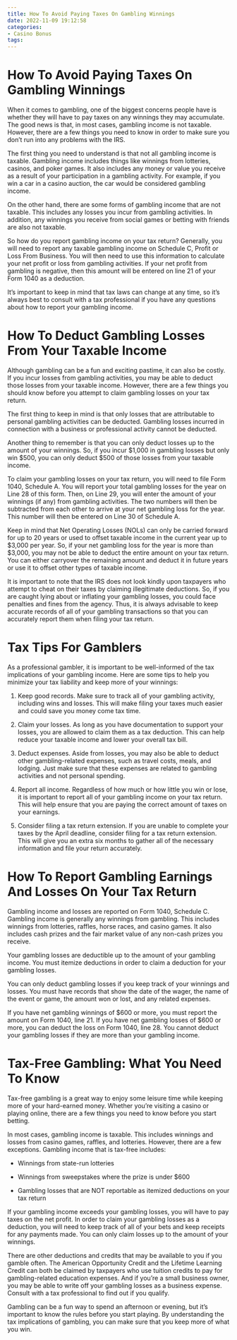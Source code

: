 ```yaml
---
title: How To Avoid Paying Taxes On Gambling Winnings
date: 2022-11-09 19:12:58
categories:
- Casino Bonus
tags:
---
```



#  How To Avoid Paying Taxes On Gambling Winnings

When it comes to gambling, one of the biggest concerns people have is whether they will have to pay taxes on any winnings they may accumulate. The good news is that, in most cases, gambling income is not taxable. However, there are a few things you need to know in order to make sure you don’t run into any problems with the IRS.

The first thing you need to understand is that not all gambling income is taxable. Gambling income includes things like winnings from lotteries, casinos, and poker games. It also includes any money or value you receive as a result of your participation in a gambling activity. For example, if you win a car in a casino auction, the car would be considered gambling income.

On the other hand, there are some forms of gambling income that are not taxable. This includes any losses you incur from gambling activities. In addition, any winnings you receive from social games or betting with friends are also not taxable.

So how do you report gambling income on your tax return? Generally, you will need to report any taxable gambling income on Schedule C, Profit or Loss From Business. You will then need to use this information to calculate your net profit or loss from gambling activities. If your net profit from gambling is negative, then this amount will be entered on line 21 of your Form 1040 as a deduction.

It’s important to keep in mind that tax laws can change at any time, so it’s always best to consult with a tax professional if you have any questions about how to report your gambling income.

#  How To Deduct Gambling Losses From Your Taxable Income

Although gambling can be a fun and exciting pastime, it can also be costly. If you incur losses from gambling activities, you may be able to deduct those losses from your taxable income. However, there are a few things you should know before you attempt to claim gambling losses on your tax return.

The first thing to keep in mind is that only losses that are attributable to personal gambling activities can be deducted. Gambling losses incurred in connection with a business or professional activity cannot be deducted.

Another thing to remember is that you can only deduct losses up to the amount of your winnings. So, if you incur $1,000 in gambling losses but only win $500, you can only deduct $500 of those losses from your taxable income.

To claim your gambling losses on your tax return, you will need to file Form 1040, Schedule A. You will report your total gambling losses for the year on Line 28 of this form. Then, on Line 29, you will enter the amount of your winnings (if any) from gambling activities. The two numbers will then be subtracted from each other to arrive at your net gambling loss for the year. This number will then be entered on Line 30 of Schedule A.

Keep in mind that Net Operating Losses (NOLs) can only be carried forward for up to 20 years or used to offset taxable income in the current year up to $3,000 per year. So, if your net gambling loss for the year is more than $3,000, you may not be able to deduct the entire amount on your tax return. You can either carryover the remaining amount and deduct it in future years or use it to offset other types of taxable income.

It is important to note that the IRS does not look kindly upon taxpayers who attempt to cheat on their taxes by claiming illegitimate deductions. So, if you are caught lying about or inflating your gambling losses, you could face penalties and fines from the agency. Thus, it is always advisable to keep accurate records of all of your gambling transactions so that you can accurately report them when filing your tax return.

#  Tax Tips For Gamblers

As a professional gambler, it is important to be well-informed of the tax implications of your gambling income. Here are some tips to help you minimize your tax liability and keep more of your winnings:

1) Keep good records. Make sure to track all of your gambling activity, including wins and losses. This will make filing your taxes much easier and could save you money come tax time.

2) Claim your losses. As long as you have documentation to support your losses, you are allowed to claim them as a tax deduction. This can help reduce your taxable income and lower your overall tax bill.

3) Deduct expenses. Aside from losses, you may also be able to deduct other gambling-related expenses, such as travel costs, meals, and lodging. Just make sure that these expenses are related to gambling activities and not personal spending.

4) Report all income. Regardless of how much or how little you win or lose, it is important to report all of your gambling income on your tax return. This will help ensure that you are paying the correct amount of taxes on your earnings.

5) Consider filing a tax return extension. If you are unable to complete your taxes by the April deadline, consider filing for a tax return extension. This will give you an extra six months to gather all of the necessary information and file your return accurately.

#  How To Report Gambling Earnings And Losses On Your Tax Return

Gambling income and losses are reported on Form 1040, Schedule C. Gambling income is generally any winnings from gambling. This includes winnings from lotteries, raffles, horse races, and casino games. It also includes cash prizes and the fair market value of any non-cash prizes you receive.

Your gambling losses are deductible up to the amount of your gambling income. You must itemize deductions in order to claim a deduction for your gambling losses.

You can only deduct gambling losses if you keep track of your winnings and losses. You must have records that show the date of the wager, the name of the event or game, the amount won or lost, and any related expenses.

If you have net gambling winnings of $600 or more, you must report the amount on Form 1040, line 21. If you have net gambling losses of $600 or more, you can deduct the loss on Form 1040, line 28. You cannot deduct your gambling losses if they are more than your gambling income.

#  Tax-Free Gambling: What You Need To Know

Tax-free gambling is a great way to enjoy some leisure time while keeping more of your hard-earned money. Whether you’re visiting a casino or playing online, there are a few things you need to know before you start betting.

In most cases, gambling income is taxable. This includes winnings and losses from casino games, raffles, and lotteries. However, there are a few exceptions. Gambling income that is tax-free includes:

* Winnings from state-run lotteries

* Winnings from sweepstakes where the prize is under $600

* Gambling losses that are NOT reportable as itemized deductions on your tax return

If your gambling income exceeds your gambling losses, you will have to pay taxes on the net profit. In order to claim your gambling losses as a deduction, you will need to keep track of all of your bets and keep receipts for any payments made. You can only claim losses up to the amount of your winnings.

There are other deductions and credits that may be available to you if you gamble often. The American Opportunity Credit and the Lifetime Learning Credit can both be claimed by taxpayers who use tuition credits to pay for gambling-related education expenses. And if you’re a small business owner, you may be able to write off your gambling losses as a business expense. Consult with a tax professional to find out if you qualify.

Gambling can be a fun way to spend an afternoon or evening, but it’s important to know the rules before you start playing. By understanding the tax implications of gambling, you can make sure that you keep more of what you win.